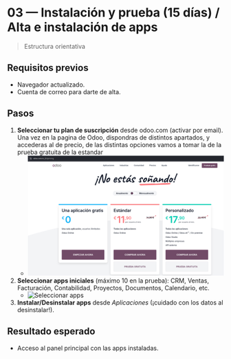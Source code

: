 # 03 — Instalación y prueba (15 días) / Alta e instalación de apps

> Estructura orientativa

## Requisitos previos
- Navegador actualizado.
- Cuenta de correo para darte de alta.

## Pasos
1. **Seleccionar tu plan de suscripción** desde odoo.com (activar por email).
   Una vez en la pagina de Odoo, dispondras de distintos apartados, y accederas al de precio, de las distintas opciones vamos a tomar la de la prueba gratuita de la estandar
   - ![Seleccionar suscripción](../assets/img/03-instalacion/Pantalla_Precios_odoo.png "Seleccionar suscripción")
2. **Seleccionar apps iniciales** (máximo 10 en la prueba): CRM, Ventas, Facturación, Contabilidad, Proyectos, Documentos, Calendario, etc.
   - ![Seleccionar apps](../assets/img/03-instalacion/paso02_seleccionar-apps.png "Seleccionar apps")
3. **Instalar/Desinstalar apps** desde *Aplicaciones* (¡cuidado con los datos al desinstalar!).

## Resultado esperado
- Acceso al panel principal con las apps instaladas.
